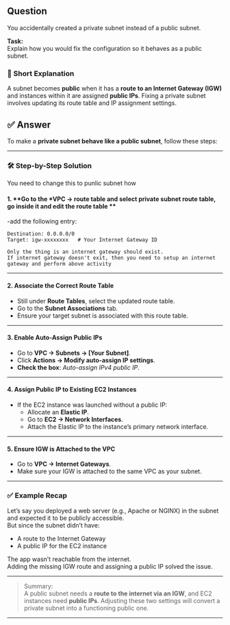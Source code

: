 ## Question  
You accidentally created a private subnet instead of a public subnet.  

**Task:**  
Explain how you would fix the configuration so it behaves as a public subnet.

### 📝 Short Explanation  
A subnet becomes **public** when it has a **route to an Internet Gateway (IGW)** and instances within it are assigned **public IPs**. Fixing a private subnet involves updating its route table and IP assignment settings.

## ✅ Answer  

To make a **private subnet behave like a public subnet**, follow these steps:

---

### 🛠️ Step-by-Step Solution
You need to change this to punlic subnet how

#### 1. **Go to the  *VPC → route table and select private subnet route table, go inside it and edit the route table **
-add the following entry:
  ```then set
  Destination: 0.0.0.0/0
  Target: igw-xxxxxxxx   # Your Internet Gateway ID

  Only the thing is an internet gateway should exist.
  If internet gateway doesn't exit, then you need to setup an internet gateway and perform above activity
  ```

---

#### 2. **Associate the Correct Route Table**
- Still under **Route Tables**, select the updated route table.
- Go to the **Subnet Associations** tab.
- Ensure your target subnet is associated with this route table.

---

#### 3. **Enable Auto-Assign Public IPs**
- Go to **VPC → Subnets → [Your Subnet]**.
- Click **Actions → Modify auto-assign IP settings**.
- **Check the box**: _Auto-assign IPv4 public IP_.

---

#### 4. **Assign Public IP to Existing EC2 Instances**
- If the EC2 instance was launched without a public IP:
  - Allocate an **Elastic IP**.
  - Go to **EC2 → Network Interfaces**.
  - Attach the Elastic IP to the instance’s primary network interface.

---

#### 5. **Ensure IGW is Attached to the VPC**
- Go to **VPC → Internet Gateways**.
- Make sure your IGW is attached to the same VPC as your subnet.

---

### ✅ Example Recap

Let’s say you deployed a web server (e.g., Apache or NGINX) in the subnet and expected it to be publicly accessible.  
But since the subnet didn’t have:
- A route to the Internet Gateway  
- A public IP for the EC2 instance  

The app wasn’t reachable from the internet.  
Adding the missing IGW route and assigning a public IP solved the issue.

---

> Summary:  
> A public subnet needs a **route to the internet via an IGW**, and EC2 instances need **public IPs**. Adjusting these two settings will convert a private subnet into a functioning public one.

---

